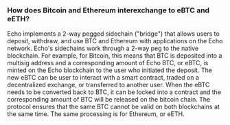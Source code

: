 ### How does Bitcoin and Ethereum interexchange to eBTC and eETH?

Echo implements a 2-way pegged sidechain ("bridge") that allows users to deposit, withdraw, and use BTC and Ethereum with applications on the Echo network. Echo's sidechains work through a 2-way peg to the native blockchain. For example, for Bitcoin, this means that BTC is deposited into a multisig address and a corresponding amount of Echo BTC, or eBTC, is minted on the Echo blockchain to the user who initiated the deposit. The new eBTC can be user to interact with a smart contract, traded on a decentralized exchange, or transferred to another user. When the eBTC needs to be converted back to BTC, it can be locked into a contract and the corresponding amount of BTC will be released on the bitcoin chain. The protocol ensures that the same BTC cannot be valid on both blockchains at the same time.
The same processing is for Ethereum, or eETH.
